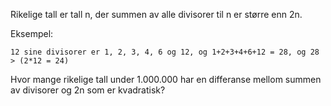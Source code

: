 

Rikelige tall er tall n, der summen av alle divisorer til n er større enn 2n.

Eksempel:

```
12 sine divisorer er 1, 2, 3, 4, 6 og 12, og 1+2+3+4+6+12 = 28, og 28 > (2*12 = 24)
```

Hvor mange rikelige tall under 1.000.000 har en differanse mellom summen av divisorer og 2n som er kvadratisk?



